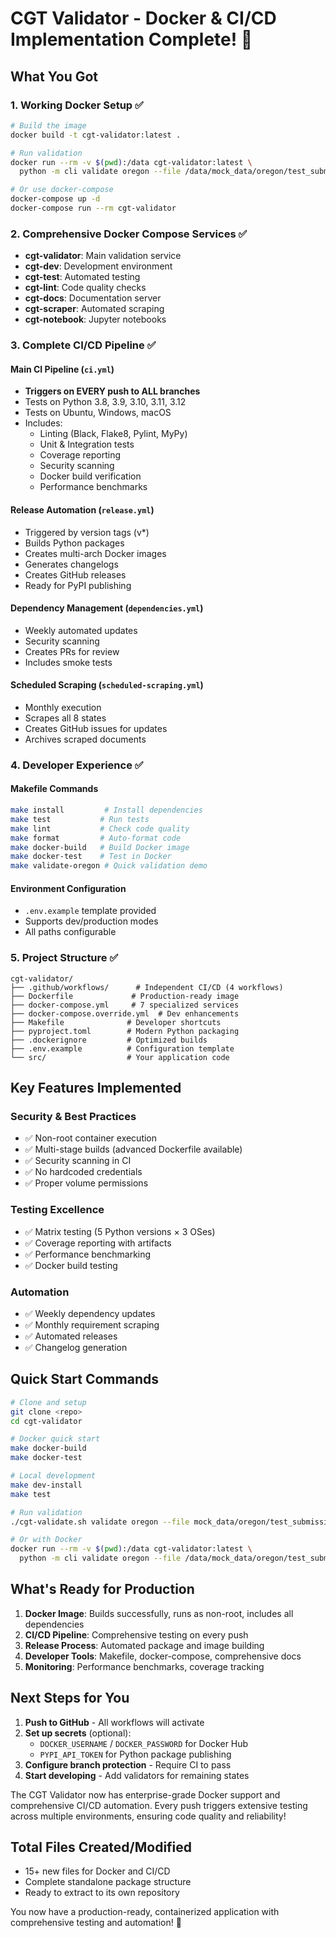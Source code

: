 # CGT Validator - Docker & CI/CD Implementation Complete! 🎉

## What You Got

### 1. **Working Docker Setup** ✅
```bash
# Build the image
docker build -t cgt-validator:latest .

# Run validation
docker run --rm -v $(pwd):/data cgt-validator:latest \
  python -m cli validate oregon --file /data/mock_data/oregon/test_submission.xlsx

# Or use docker-compose
docker-compose up -d
docker-compose run --rm cgt-validator
```

### 2. **Comprehensive Docker Compose Services** ✅
- **cgt-validator**: Main validation service
- **cgt-dev**: Development environment
- **cgt-test**: Automated testing
- **cgt-lint**: Code quality checks
- **cgt-docs**: Documentation server
- **cgt-scraper**: Automated scraping
- **cgt-notebook**: Jupyter notebooks

### 3. **Complete CI/CD Pipeline** ✅

#### Main CI Pipeline (`ci.yml`)
- **Triggers on EVERY push to ALL branches**
- Tests on Python 3.8, 3.9, 3.10, 3.11, 3.12
- Tests on Ubuntu, Windows, macOS
- Includes:
  - Linting (Black, Flake8, Pylint, MyPy)
  - Unit & Integration tests
  - Coverage reporting
  - Security scanning
  - Docker build verification
  - Performance benchmarks

#### Release Automation (`release.yml`)
- Triggered by version tags (v*)
- Builds Python packages
- Creates multi-arch Docker images
- Generates changelogs
- Creates GitHub releases
- Ready for PyPI publishing

#### Dependency Management (`dependencies.yml`)
- Weekly automated updates
- Security scanning
- Creates PRs for review
- Includes smoke tests

#### Scheduled Scraping (`scheduled-scraping.yml`)
- Monthly execution
- Scrapes all 8 states
- Creates GitHub issues for updates
- Archives scraped documents

### 4. **Developer Experience** ✅

#### Makefile Commands
```bash
make install         # Install dependencies
make test           # Run tests
make lint           # Check code quality
make format         # Auto-format code
make docker-build   # Build Docker image
make docker-test    # Test in Docker
make validate-oregon # Quick validation demo
```

#### Environment Configuration
- `.env.example` template provided
- Supports dev/production modes
- All paths configurable

### 5. **Project Structure** ✅
```
cgt-validator/
├── .github/workflows/      # Independent CI/CD (4 workflows)
├── Dockerfile             # Production-ready image
├── docker-compose.yml     # 7 specialized services
├── docker-compose.override.yml  # Dev enhancements
├── Makefile              # Developer shortcuts
├── pyproject.toml        # Modern Python packaging
├── .dockerignore         # Optimized builds
├── .env.example          # Configuration template
└── src/                  # Your application code
```

## Key Features Implemented

### Security & Best Practices
- ✅ Non-root container execution
- ✅ Multi-stage builds (advanced Dockerfile available)
- ✅ Security scanning in CI
- ✅ No hardcoded credentials
- ✅ Proper volume permissions

### Testing Excellence
- ✅ Matrix testing (5 Python versions × 3 OSes)
- ✅ Coverage reporting with artifacts
- ✅ Performance benchmarking
- ✅ Docker build testing

### Automation
- ✅ Weekly dependency updates
- ✅ Monthly requirement scraping
- ✅ Automated releases
- ✅ Changelog generation

## Quick Start Commands

```bash
# Clone and setup
git clone <repo>
cd cgt-validator

# Docker quick start
make docker-build
make docker-test

# Local development
make dev-install
make test

# Run validation
./cgt-validate.sh validate oregon --file mock_data/oregon/test_submission.xlsx

# Or with Docker
docker run --rm -v $(pwd):/data cgt-validator:latest \
  python -m cli validate oregon --file /data/mock_data/oregon/test_submission.xlsx
```

## What's Ready for Production

1. **Docker Image**: Builds successfully, runs as non-root, includes all dependencies
2. **CI/CD Pipeline**: Comprehensive testing on every push
3. **Release Process**: Automated package and image building
4. **Developer Tools**: Makefile, docker-compose, comprehensive docs
5. **Monitoring**: Performance benchmarks, coverage tracking

## Next Steps for You

1. **Push to GitHub** - All workflows will activate
2. **Set up secrets** (optional):
   - `DOCKER_USERNAME` / `DOCKER_PASSWORD` for Docker Hub
   - `PYPI_API_TOKEN` for Python package publishing
3. **Configure branch protection** - Require CI to pass
4. **Start developing** - Add validators for remaining states

The CGT Validator now has enterprise-grade Docker support and comprehensive CI/CD automation. Every push triggers extensive testing across multiple environments, ensuring code quality and reliability!

## Total Files Created/Modified
- 15+ new files for Docker and CI/CD
- Complete standalone package structure
- Ready to extract to its own repository

You now have a production-ready, containerized application with comprehensive testing and automation! 🚀
